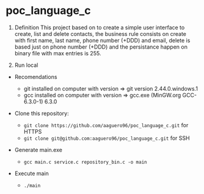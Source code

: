 # poc_language_c

1. Definition
    This project based on to create a simple user interface to create, list and delete contacts, the business rule consists on create with first name, last name, phone number (+DDD) and email, delete is based just on phone number (+DDD) and the persistance happen on binary file with max entries is 255.

2. Run local
- Recomendations
    - git installed on computer with version => git version 2.44.0.windows.1
    - gcc installed on computer with version => gcc.exe (MinGW.org GCC-6.3.0-1) 6.3.0

- Clone this repository:
    - `git clone https://github.com/aaguero96/poc_language_c.git` for HTTPS
    - `git clone git@github.com:aaguero96/poc_language_c.git` for SSH

- Generate main.exe
    - `gcc main.c service.c repository_bin.c -o main`

- Execute main
    - `./main`
